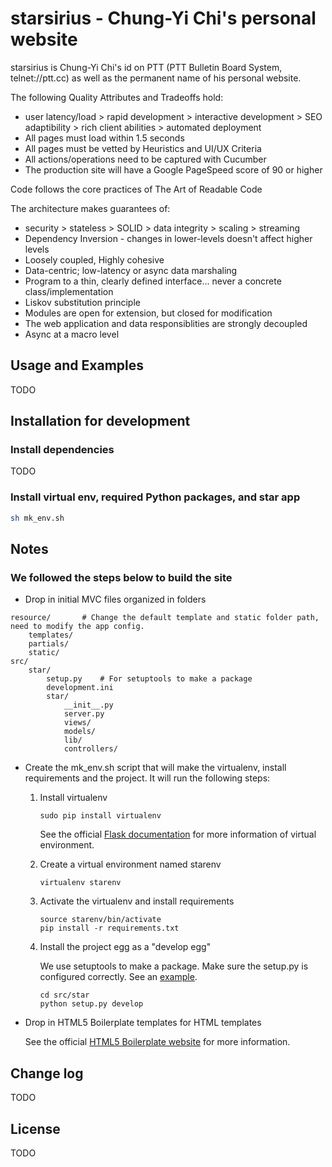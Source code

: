 starsirius - Chung-Yi Chi's personal website
============================================

starsirius is Chung-Yi Chi's id on PTT (PTT Bulletin Board System, telnet://ptt.cc) as well as the permanent name of his personal website.

The following Quality Attributes and Tradeoffs hold:

* user latency/load > rapid development > interactive development > SEO adaptibility > rich client abilities > automated deployment
* All pages must load within 1.5 seconds
* All pages must be vetted by Heuristics and UI/UX Criteria
* All actions/operations need to be captured with Cucumber
* The production site will have a Google PageSpeed score of 90 or higher

Code follows the core practices of The Art of Readable Code

The architecture makes guarantees of:
* security > stateless > SOLID > data integrity > scaling > streaming
* Dependency Inversion - changes in lower-levels doesn't affect higher levels
* Loosely coupled, Highly cohesive
* Data-centric; low-latency or async data marshaling
* Program to a thin, clearly defined interface... never a concrete class/implementation
* Liskov substitution principle
* Modules are open for extension, but closed for modification
* The web application and data responsiblities are strongly decoupled
* Async at a macro level

## Usage and Examples
TODO

## Installation for development

### Install dependencies
TODO

### Install virtual env, required Python packages, and star app
```bash
sh mk_env.sh
```

## Notes

### We followed the steps below to build the site

* Drop in initial MVC files organized in folders
```
resource/       # Change the default template and static folder path, need to modify the app config.
    templates/
    partials/
    static/
src/
    star/
        setup.py    # For setuptools to make a package
        development.ini
        star/
            __init__.py
            server.py
            views/
            models/
            lib/
            controllers/
```

* Create the mk_env.sh script that will make the virtualenv, install requirements and the project. It will run the following steps:

    1. Install virtualenv

        ```
        sudo pip install virtualenv
        ```

        See the official [Flask documentation](http://flask.pocoo.org/docs/installation/#virtualenv "Virtual environment") for more information of virtual environment.

    2. Create a virtual environment named starenv

        ```
        virtualenv starenv
        ```

    3. Activate the virtualenv and install requirements

        ```
        source starenv/bin/activate
        pip install -r requirements.txt
        ```

    4. Install the project egg as a "develop egg"

        We use setuptools to make a package. Make sure the setup.py is configured correctly. See an [example](http://parijatmishra.wordpress.com/2008/10/08/python-packaging-setuptools-and-eggs/ "An example of using python setuptools").

        ```
        cd src/star
        python setup.py develop
        ```

* Drop in HTML5 Boilerplate templates for HTML templates

    See the official [HTML5 Boilerplate website](http://html5boilerplate.com/ "HTML5 Boilerplate") for more information.

## Change log
TODO

## License
TODO
